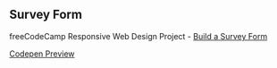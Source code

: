 ## Survey Form 

freeCodeCamp Responsive Web Design Project - [Build a Survey Form](https://www.freecodecamp.org/learn/responsive-web-design/responsive-web-design-projects/build-a-survey-form)

[Codepen Preview](https://codepen.io/cansub/full/NWPYaBo)